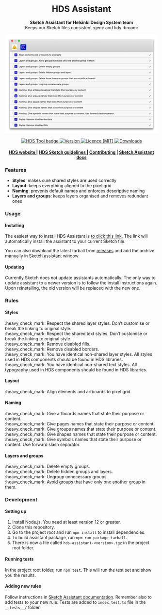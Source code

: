 <h1 align="center">HDS Assistant</h1>

<div align="center">
  <strong>Sketch Assistant for Helsinki Design System team</strong>
</div>
<div align="center">
  Keeps our Sketch files consistent :gem: and tidy :broom:
</div>

<p align="center">
  <img src="./img/readme-image.png" alt="Helsinki Design System Assistant for Sketch" width="738">
</p>

<div align="center">
  <!-- HDS Tool -->
  <a href="http://hds.hel.fi">
  <img src="https://img.shields.io/badge/HDS-tool-blue?style=flat-square"
      alt="HDS Tool badge" />
  </a>
  <!-- Version -->
  <a href="https://github.com/ronijaakkola/hds-assistant/releases/latest">
    <img src="https://img.shields.io/github/v/release/ronijaakkola/hds-assistant?style=flat-square"
      alt="Version" />
  </a>
   <!-- Licence -->
  <a href="https://github.com/ronijaakkola/hds-assistant/blob/main/LICENSE.md">
    <img src="https://img.shields.io/github/license/ronijaakkola/hds-assistant?style=flat-square"
      alt="Licence (MIT)" />
  </a>
  <!-- Downloads -->
  <a href="https://github.com/ronijaakkola/hds-assistant/releases/latest">
    <img src="https://img.shields.io/github/downloads/ronijaakkola/hds-assistant/total?style=flat-square"
      alt="Downloads" />
  </a>
</div>

<div align="center">
  <h4>
    <a href="http://hds.hel.fi">
      HDS website
    </a>
    <span> | </span>
    <a href="http://hds.hel.fi">
      HDS Sketch guidelines
    </a>
    <span> | </span>
    <a href="https://github.com/YerkoPalma/awesome-choo">
      Contributing
    </a>
    <span> | </span>
    <a href="https://developer.sketch.com/assistants/">
      Sketch Assistant docs
    </a>
  </h4>
</div>

### Features

- **Styles**: makes sure shared styles are used correctly 
- **Layout**: keeps everything aligned to the pixel grid
- **Naming**: prevents default names and enforces descriptive naming
- **Layers and groups**: keeps layers organised and removes redundant ones

### Usage

#### Installing
The easiest way to install HDS Assistant is [to click this link](sketch://add-assistant?url=https://github.com/ronijaakkola/hds-assistant/releases/latest/download/hds-assistant.tgz). The link will automatically install the assistant to your current Sketch file.

You can also download the latest tarball from [releases](https://github.com/ronijaakkola/hds-assistant/releases/latest) and add the archive manually in Sketch assistant window.

#### Updating
Currently Sketch does not update assistants automatically. The only way to update assistant to a newer version is to follow the install instructions again. Upon reinstalling, the old version will be replaced with the new one.

### Rules

#### Styles
<p>
<span>:heavy_check_mark: </span> Respect the shared layer styles. Don’t customise or break the linking to original style. <br />
<span>:heavy_check_mark: </span> Respect the shared text styles. Don’t customise or break the linking to original style. <br />
<span>:heavy_check_mark: </span> Remove disabled fills. <br />
<span>:heavy_check_mark: </span> Remove disabled borders. <br />
<span>:heavy_check_mark: </span> You have identical non-shared layer styles. All styles used in HDS components should be found in HDS libraries. <br />
<span>:heavy_check_mark: </span> You have identical non-shared text styles. All typography used in HDS components should be found in HDS libraries. <br />
<p>

#### Layout
<p>
<span>:heavy_check_mark: </span> Align elements and artboards to pixel grid. <br />
<p>

#### Naming
<p>
<span>:heavy_check_mark: </span> Give artboards names that state their purpose or content. <br />
<span>:heavy_check_mark: </span> Give pages names that state their purpose or content. <br />
<span>:heavy_check_mark: </span> Give groups names that state their purpose or content. <br />
<span>:heavy_check_mark: </span> Give shapes names that state their purpose or content. <br />
<span>:heavy_check_mark: </span> Give symbols names that state their purpose or content. Use forward slash separator. <br />
<p>

#### Layers and groups
<p>
<span>:heavy_check_mark: </span> Delete empty groups. <br />
<span>:heavy_check_mark: </span> Delete hidden groups and layers. <br />
<span>:heavy_check_mark: </span> Ungroup unnecessary groups. <br />
<span>:heavy_check_mark: </span> Avoid groups that have only one another group in them. <br />
<p>

### Development

#### Setting up
1. Install Node.js. You need at least version 12 or greater.
2. Clone this repository.
3. Go to the project root and run `npm install` to install dependencies.
4. To build assistant package, run `npm run package-tarball`.
5. There is now a file called `hds-assistant-<version>.tgz` in the project root folder.

#### Running tests
In the project root folder, run `npm test`. This will run the test set and show you the results.

#### Adding new rules
Follow instructions in [Sketch Assistant documentation](https://developer.sketch.com/assistants/write-a-rule). Remember also to add tests to your new rule. Tests are added to `index.test.ts` file in the `__tests__/` folder.


